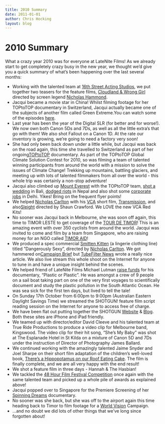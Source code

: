 ```yaml
---
title: 2010 Summary
date: 2011-01-01
author: Chris Hocking
layout: blog
---
```

# 2010 Summary

What a crazy year 2010 was for everyone at LateNite Films! As we already start to get completely crazy busy in the new year, we thought we’d give you a quick summary of what’s been happening over the last several months:

* Working with the talented team at [16th Street Acting Studios](http://www.16thstreet.com.au/ "16th Street Acting Studios"), we put together two teasers for the feature films, [Cloudland & Wrong Girl](./../past_projects/ "Past Projects") directed by screen legend [Nicholas Hammond](http://www.imdb.com/name/nm0358749/ "Nicholas Hammond").
* Jacqui became a movie star in China! Whilst filming footage for her TOPtoTOP documentary in Switzerland, Jacqui actually became one of the subjects of another film called Green Extreme.You can watch some of the episodes [here](http://www.icshanghai.com/Special/GreenExtreme/ "Green Extreme").
* Last year has been the year of the Digital SLR (for better and for worse!). We now own both Canon 5Ds and 7Ds, as well as all the little extra’s that go with them! We also shot Fallout on a Canon 1D. At the rate our inventory is growing, we’re going to need a factory very soon!
* She had only been back down under a little while, but Jacqui was back on the road again, this time she travelled to Switzerland as part of her ongoing[TOPtoTOP](http://www.toptotop.org/ "TOPtoTOP") documentary. As part of the TOPtoTOP Global Climate Solution Contest for 2010, so was filming a team of talented winning participants from around the world with a mission to solve the issues of Climate Change! Trekking up mountains, battling glaciers, and meeting up with lots of talented filmmakers from all over the world - this whole trip was certainly a non-stop adventure!
* Jacqui also climbed up [Mount Everest](http://en.wikipedia.org/wiki/Mount_Everest "Mount Everest") with the TOPtoTOP team, [shot a wedding](http://blog.jacquihocking.com/2010/10/03/lucinda-and-warrick-bali-2010/ "Wedding") in Bali, [dodged riots](http://blog.jacquihocking.com/2010/05/29/816/ "Nepal") in Nepal and also shot some [corporate jobs](http://blog.jacquihocking.com/2010/03/31/set-up-sell-out-and-wear-a-sari/ "Delhi") in Delhi. Yikes! Bring on the frequent flyer points!
* We helped [Nicholas Carlton](http://www.nicholascarlton.com/ "Nicholas Carlton") with his [VCA](http://vcam.unimelb.edu.au/ "VCA") short film, [Transmission](./../past_projects/ "Past Projects"), and also[Sleight](http://www.facebook.com/pages/Sleight-A-film-by-Shaun-Crawford/144443922243880 "Sleight") directed by Shaun Crawford. We LOVE the new VCA Red Kits!
* No sooner was Jacqui back in Melbourne, she was soon off again, this time to TIMOR LESTE to get coverage of the [TOUR DE TIMOR](http://www.tourdetimor.com/ "TOUR DE TIMOR")! This is an amazing event with over 350 cyclists from around the world. Jacqui was invited to come and film by a team from Singapore, who are raising money for an NGO called [TIMOR AID](http://www.timoraid.org/ "Timor Aid")!
* We produced a spec commercial [Smitten Kitten](http://smittenkitten.com.au/ "Smitten Kitten") (a lingerie clothing line) titled ”Dangerously Sexy”, directed by [Nicholas Carlton](http://www.nicholascarlton.com/ "Nicholas Carlton"). We got hammered on[Campaign Brief](http://www.campaignbrief.com/2010/11/dangerously-sexy-new-media-pro/ "Campaign Brief") but [TubeFilter News](http://news.tubefilter.tv/2010/11/18/ozgirl-creators-dangerously-sexy-lingerie-ad/ "Dangerously Sexy on TubeFilter News") wrote a really nice article. We also live stream this whole shoot on the Internet for anyone to tune in and have a unique insight behind the scenes.
* We helped friend of LateNite Films Michael Lutman [raise funds](http://www.kickstarter.com/projects/688994448/plastic-or-plastic-a-documentary-about-plastic-pol "Plastic or Plastic") for his documentary, “Plastic or Plastic”. He was amongst a crew of 9 people on a sail boat taking part on one of the very first voyages to scientifically document and study the plastic pollution in the South Atlantic Ocean. He was sea sick for the first ten days, but lived to tell the tale!
* On Sunday 17th October from 6:00pm to 9:00pm (Australian Eastern Daylight Savings Time) we streamed the SHOTGUN! feature film script reading session on the Internet for anyone to access free of charge.
* We have been flat out putting together the SHOTGUN [Website](http://www.shotgunmovie.com/ "SHOTGUN Movie") & [Blog](http://blog.shotgunmovie.com/ "SHOTGUN! Blog"). Both these sites are iPhone and iPad friendly.
* We teamed up with director/editor David Cleeve and his talented team at True Ride Productions to produce a video clip for Melbourne band, Kingswood. The video clip for their hit song, “She’s My Baby” was shot at The Esplanade Hotel in St Kilda on a mixture of Canon 5D and 7Ds under the instruction of Director of Photography James Ballard.
* We continued working with the amazingly talented Jaime Snyder and Joel Sharpe on their short film adaptation of the children’s well-loved book, [There’s a Hippopotamus on our Roof Eating Cake](./../past_projects/ "Past Projects"). The film is finally complete, and we are all very happy with the end result!
* We shot a feature film in three days - Hannah & The Hasbian!
* We tackled the [48 Hour Film Festival Competition](http://www.48melbourne.com.au/ "48 Hour Film Festival 2010") once again with the same talented team and picked up a whole pile of awards as explained above!
* Jacqui popped over to Singapore for the Premiere Screening of her [Spinning Dreams](./../current_projects/ "Current Projects") documentary.
* No sooner was she back, but she was off to the airport again this time heading back to Timor to film footage for a [World Vision](http://www.worldvision.com.au/ "World Vision") Campaign.
* …and no doubt we did lots of other things that we’ve long since forgotten about!